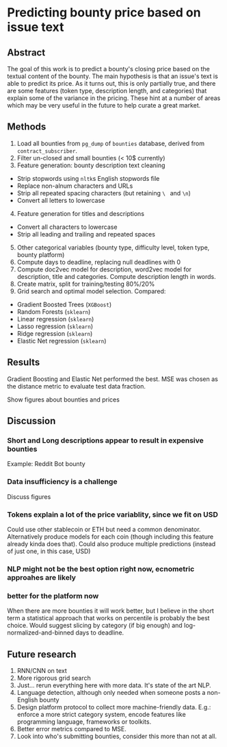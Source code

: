 # Predicting bounty price based on issue text

## Abstract

The goal of this work is to predict a bounty's closing price based on the
textual content of the bounty. The main hypothesis is that an issue's text is
able to predict its price. As it turns out, this is only partially true, and
there are some features (token type, description length, and categories) that
explain some of the variance in the pricing. These hint at a number of areas
which may be very useful in the future to help curate a great market.

## Methods

1. Load all bounties from `pg_dump` of `bounties` database, derived from
`contract_subscriber`.
2. Filter un-closed and small bounties (< 10$ currently)
3. Feature generation: bounty description text cleaning
  - Strip stopwords using `nltk`s English stopwords file
  - Replace non-alnum characters and URLs
  - Strip all repeated spacing characters (but retaining `\ ` and `\n`)
  - Convert all letters to lowercase
4. Feature generation for titles and descriptions
  - Convert all characters to lowercase
  - Strip all leading and trailing and repeated spaces
5. Other categorical variables (bounty type, difficulty level,
token type, bounty platform)
6. Compute days to deadline, replacing null
deadlines with 0
7. Compute doc2vec model for description, word2vec model for
description, title and categories. Compute description length in words.
8. Create matrix, split for training/testing 80%/20%
9. Grid search and optimal model selection. Compared:
  - Gradient Boosted Trees (`XGBoost`)
  - Random Forests (`sklearn`)
  - Linear regression (`sklearn`)
  - Lasso regression (`sklearn`)
  - Ridge regression (`sklearn`)
  - Elastic Net regression (`sklearn`)

## Results

Gradient Boosting and Elastic Net performed the best. MSE was chosen as the
distance metric to evaluate test data fraction.

Show figures about bounties and prices

## Discussion

### Short and Long descriptions appear to result in expensive bounties

Example: Reddit Bot bounty

### Data insufficiency is a challenge

Discuss figures

### Tokens explain a lot of the price variablity, since we fit on USD

Could use other stablecoin or ETH but need a common denominator. Alternatively
produce models for each coin (though including this feature already kinda does
that). Could also produce multiple predictions (instead of just one, in this
case, USD)

### NLP might not be the best option right now, ecnometric approahes are likely
### better for the platform now

When there are more bounties it will work better, but I believe in the short
term a statistical approach that works on percentile is probably the best
choice. Would suggest slicing by category (if big enough) and
log-normalized-and-binned days to deadline.

## Future research

1. RNN/CNN on text
2. More rigorous grid search
3. Just... rerun everything here with more data. It's state of the art NLP.
4. Language detection, although only needed when someone posts a non-English
bounty
5. Design platform protocol to collect more machine-friendly data.
E.g.: enforce a more strict category system, encode features like programming
language, frameworks or toolkits.
6. Better error metrics compared to MSE.
7. Look into who's submitting bounties, consider this more than not at all.
